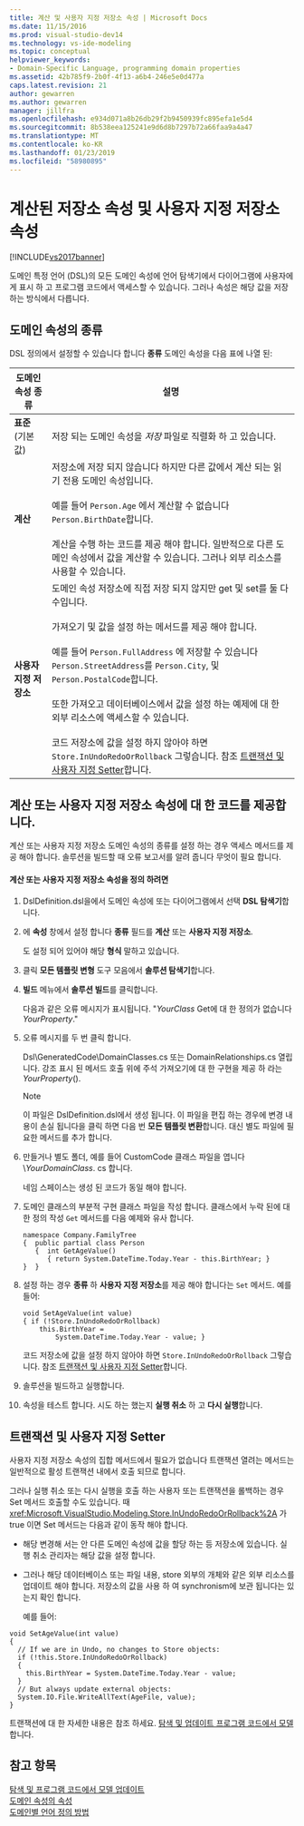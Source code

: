 ```yaml
---
title: 계산 및 사용자 지정 저장소 속성 | Microsoft Docs
ms.date: 11/15/2016
ms.prod: visual-studio-dev14
ms.technology: vs-ide-modeling
ms.topic: conceptual
helpviewer_keywords:
- Domain-Specific Language, programming domain properties
ms.assetid: 42b785f9-2b0f-4f13-a6b4-246e5e0d477a
caps.latest.revision: 21
author: gewarren
ms.author: gewarren
manager: jillfra
ms.openlocfilehash: e934d071a8b26db29f2b9450939fc895efa1e5d4
ms.sourcegitcommit: 8b538eea125241e9d6d8b7297b72a66faa9a4a47
ms.translationtype: MT
ms.contentlocale: ko-KR
ms.lasthandoff: 01/23/2019
ms.locfileid: "58980895"
---
```

# <a name="calculated-and-custom-storage-properties"></a>계산된 저장소 속성 및 사용자 지정 저장소 속성
[!INCLUDE[vs2017banner](../includes/vs2017banner.md)]

도메인 특정 언어 (DSL)의 모든 도메인 속성에 언어 탐색기에서 다이어그램에 사용자에 게 표시 하 고 프로그램 코드에서 액세스할 수 있습니다. 그러나 속성은 해당 값을 저장 하는 방식에서 다릅니다.  
  
## <a name="kinds-of-domain-properties"></a>도메인 속성의 종류  
 DSL 정의에서 설정할 수 있습니다 합니다 **종류** 도메인 속성을 다음 표에 나열 된:  
  
|도메인 속성 종류|설명|  
|--------------------------|-----------------|  
|**표준** (기본값)|저장 되는 도메인 속성을 *저장* 파일로 직렬화 하 고 있습니다.|  
|**계산**|저장소에 저장 되지 않습니다 하지만 다른 값에서 계산 되는 읽기 전용 도메인 속성입니다.<br /><br /> 예를 들어 `Person.Age` 에서 계산할 수 없습니다 `Person.BirthDate`합니다.<br /><br /> 계산을 수행 하는 코드를 제공 해야 합니다. 일반적으로 다른 도메인 속성에서 값을 계산할 수 있습니다. 그러나 외부 리소스를 사용할 수 있습니다.|  
|**사용자 지정 저장소**|도메인 속성 저장소에 직접 저장 되지 않지만 get 및 set를 둘 다 수입니다.<br /><br /> 가져오기 및 값을 설정 하는 메서드를 제공 해야 합니다.<br /><br /> 예를 들어 `Person.FullAddress` 에 저장할 수 있습니다 `Person.StreetAddress`를 `Person.City`, 및 `Person.PostalCode`합니다.<br /><br /> 또한 가져오고 데이터베이스에서 값을 설정 하는 예제에 대 한 외부 리소스에 액세스할 수 있습니다.<br /><br /> 코드 저장소에 값을 설정 하지 않아야 하면 `Store.InUndoRedoOrRollback` 그렇습니다. 참조 [트랜잭션 및 사용자 지정 Setter](#setters)합니다.|  
  
## <a name="providing-the-code-for-a-calculated-or-custom-storage-property"></a>계산 또는 사용자 지정 저장소 속성에 대 한 코드를 제공합니다.  
 계산 또는 사용자 지정 저장소 도메인 속성의 종류를 설정 하는 경우 액세스 메서드를 제공 해야 합니다. 솔루션을 빌드할 때 오류 보고서를 알려 줍니다 무엇이 필요 합니다.  
  
#### <a name="to-define-a-calculated-or-custom-storage-property"></a>계산 또는 사용자 지정 저장소 속성을 정의 하려면  
  
1.  DslDefinition.dsl을에서 도메인 속성에 또는 다이어그램에서 선택 **DSL 탐색기**합니다.  
  
2.  에 **속성** 창에서 설정 합니다 **종류** 필드를 **계산** 또는 **사용자 지정 저장소**.  
  
     도 설정 되어 있어야 해당 **형식** 말하고 있습니다.  
  
3.  클릭 **모든 템플릿 변형** 도구 모음에서 **솔루션 탐색기**합니다.  
  
4.  **빌드** 메뉴에서 **솔루션 빌드**를 클릭합니다.  
  
     다음과 같은 오류 메시지가 표시됩니다. "*YourClass* Get에 대 한 정의가 없습니다*YourProperty*."  
  
5.  오류 메시지를 두 번 클릭 합니다.  
  
     Dsl\GeneratedCode\DomainClasses.cs 또는 DomainRelationships.cs 열립니다. 강조 표시 된 메서드 호출 위에 주석 가져오기에 대 한 구현을 제공 하 라는*YourProperty*().  
  
    > [!NOTE]
    >  이 파일은 DslDefinition.dsl에서 생성 됩니다. 이 파일을 편집 하는 경우에 변경 내용이 손실 됩니다을 클릭 하면 다음 번 **모든 템플릿 변환**합니다. 대신 별도 파일에 필요한 메서드를 추가 합니다.  
  
6.  만들거나 별도 폴더, 예를 들어 CustomCode 클래스 파일을 엽니다\\*YourDomainClass*. cs 합니다.  
  
     네임 스페이스는 생성 된 코드가 동일 해야 합니다.  
  
7.  도메인 클래스의 부분적 구현 클래스 파일을 작성 합니다. 클래스에서 누락 된에 대 한 정의 작성 `Get` 메서드를 다음 예제와 유사 합니다.  
  
    ```  
    namespace Company.FamilyTree  
    {  public partial class Person  
       {  int GetAgeValue()  
          { return System.DateTime.Today.Year - this.BirthYear; }  
    }  }  
    ```  
  
8.  설정 하는 경우 **종류** 하 **사용자 지정 저장소**를 제공 해야 합니다는 `Set` 메서드. 예를 들어:  
  
    ```  
    void SetAgeValue(int value)  
    { if (!Store.InUndoRedoOrRollback)  
        this.BirthYear =   
            System.DateTime.Today.Year - value; }  
    ```  
  
     코드 저장소에 값을 설정 하지 않아야 하면 `Store.InUndoRedoOrRollback` 그렇습니다. 참조 [트랜잭션 및 사용자 지정 Setter](#setters)합니다.  
  
9. 솔루션을 빌드하고 실행합니다.  
  
10. 속성을 테스트 합니다. 시도 하는 했는지 **실행 취소** 하 고 **다시 실행**합니다.  
  
##  <a name="setters"></a> 트랜잭션 및 사용자 지정 Setter  
 사용자 지정 저장소 속성의 집합 메서드에서 필요가 없습니다 트랜잭션 열려는 메서드는 일반적으로 활성 트랜잭션 내에서 호출 되므로 합니다.  
  
 그러나 실행 취소 또는 다시 실행을 호출 하는 사용자 또는 트랜잭션을 롤백하는 경우 Set 메서드 호출할 수도 있습니다. 때 <xref:Microsoft.VisualStudio.Modeling.Store.InUndoRedoOrRollback%2A> 가 true 이면 Set 메서드는 다음과 같이 동작 해야 합니다.  
  
- 해당 변경해 서는 안 다른 도메인 속성에 값을 할당 하는 등 저장소에 있습니다. 실행 취소 관리자는 해당 값을 설정 합니다.  
  
- 그러나 해당 데이터베이스 또는 파일 내용, store 외부의 개체와 같은 외부 리소스를 업데이트 해야 합니다. 저장소의 값을 사용 하 여 synchronism에 보관 됩니다는 있는지 확인 합니다.  
  
  예를 들어:  
  
```  
void SetAgeValue(int value)  
{   
  // If we are in Undo, no changes to Store objects:  
  if (!this.Store.InUndoRedoOrRollback)  
  {   
    this.BirthYear = System.DateTime.Today.Year - value;   
  }  
  // But always update external objects:  
  System.IO.File.WriteAllText(AgeFile, value);  
}  
```  
  
 트랜잭션에 대 한 자세한 내용은 참조 하세요. [탐색 및 업데이트 프로그램 코드에서 모델](../modeling/navigating-and-updating-a-model-in-program-code.md)합니다.  
  
## <a name="see-also"></a>참고 항목  
 [탐색 및 프로그램 코드에서 모델 업데이트](../modeling/navigating-and-updating-a-model-in-program-code.md)   
 [도메인 속성의 속성](../modeling/properties-of-domain-properties.md)   
 [도메인별 언어 정의 방법](../modeling/how-to-define-a-domain-specific-language.md)

